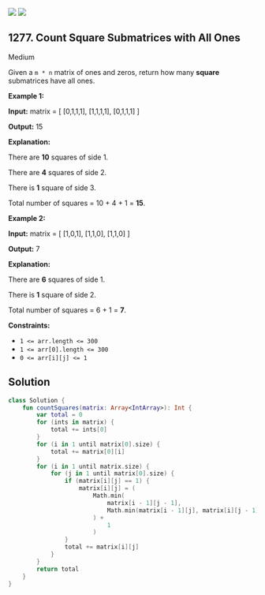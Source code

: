 [![](https://img.shields.io/github/stars/javadev/LeetCode-in-Kotlin?label=Stars&style=flat-square)](https://github.com/javadev/LeetCode-in-Kotlin)
[![](https://img.shields.io/github/forks/javadev/LeetCode-in-Kotlin?label=Fork%20me%20on%20GitHub%20&style=flat-square)](https://github.com/javadev/LeetCode-in-Kotlin/fork)

## 1277\. Count Square Submatrices with All Ones

Medium

Given a `m * n` matrix of ones and zeros, return how many **square** submatrices have all ones.

**Example 1:**

**Input:** matrix = [ [0,1,1,1], [1,1,1,1], [0,1,1,1] ]

**Output:** 15

**Explanation:**

There are **10** squares of side 1.

There are **4** squares of side 2.

There is **1** square of side 3.

Total number of squares = 10 + 4 + 1 = **15**.

**Example 2:**

**Input:** matrix = [ [1,0,1], [1,1,0], [1,1,0] ]

**Output:** 7

**Explanation:**

There are **6** squares of side 1.

There is **1** square of side 2.

Total number of squares = 6 + 1 = **7**.

**Constraints:**

*   `1 <= arr.length <= 300`
*   `1 <= arr[0].length <= 300`
*   `0 <= arr[i][j] <= 1`

## Solution

```kotlin
class Solution {
    fun countSquares(matrix: Array<IntArray>): Int {
        var total = 0
        for (ints in matrix) {
            total += ints[0]
        }
        for (i in 1 until matrix[0].size) {
            total += matrix[0][i]
        }
        for (i in 1 until matrix.size) {
            for (j in 1 until matrix[0].size) {
                if (matrix[i][j] == 1) {
                    matrix[i][j] = (
                        Math.min(
                            matrix[i - 1][j - 1],
                            Math.min(matrix[i - 1][j], matrix[i][j - 1]),
                        ) +
                            1
                        )
                }
                total += matrix[i][j]
            }
        }
        return total
    }
}
```